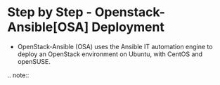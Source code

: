 Step by Step - Openstack-Ansible[OSA] Deployment
============================================

* OpenStack-Ansible (OSA) uses the Ansible IT automation engine to deploy an OpenStack environment on Ubuntu, with CentOS and openSUSE. 


.. note::
